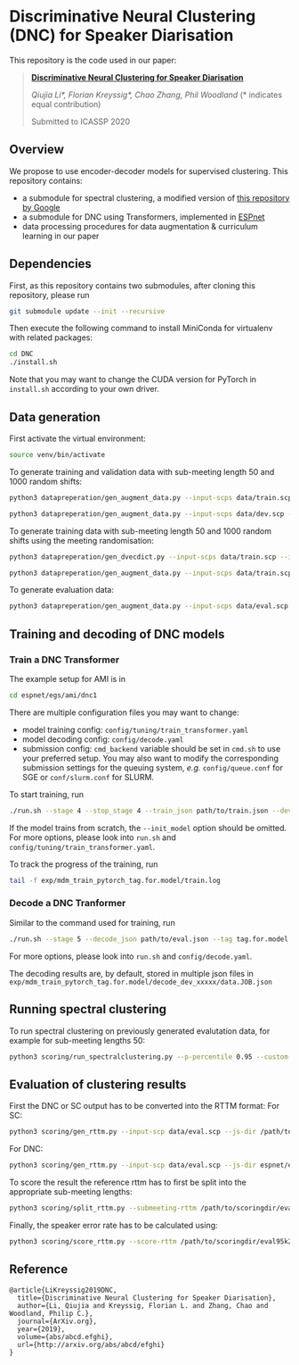 # Discriminative Neural Clustering (DNC) for Speaker Diarisation

This repository is the code used in our paper:

>**[Discriminative Neural Clustering for Speaker Diarisation](https://arxiv.org/abs/abcd.efghi)**
>
>*Qiujia Li\*, Florian Kreyssig\*, Chao Zhang, Phil Woodland* (\* indicates equal contribution)
>
>Submitted to ICASSP 2020

## Overview
We propose to use encoder-decoder models for supervised clustering. This repository contains:
* a submodule for spectral clustering, a modified version of [this repository by Google](https://github.com/wq2012/SpectralCluster)
* a submodule for DNC using Transformers, implemented in [ESPnet](https://github.com/espnet/espnet)
* data processing procedures for data augmentation & curriculum learning in our paper

## Dependencies
First, as this repository contains two submodules, after cloning this repository, please run
```bash
git submodule update --init --recursive
```
Then execute the following command to install MiniConda for virtualenv with related packages:
```bash
cd DNC
./install.sh
```
Note that you may want to change the CUDA version for PyTorch in `install.sh` according to your own driver.

## Data generation

First activate the virtual environment:
```bash
source venv/bin/activate
```

To generate training and validation data with sub-meeting length 50 and 1000 random shifts:
```bash
python3 datapreperation/gen_augment_data.py --input-scps data/train.scp --input-mlfs data/train.mlf --filtEncomp --maxlen 50 --augment 1000 --varnormalise /path/to/datadir/m50.real.augment

python3 datapreperation/gen_augment_data.py --input-scps data/dev.scp --input-mlfs data/dev.mlf --filtEncomp --maxlen 50 --augment 1000 --varnormalise /path/to/datadir/m50.real.augment
```

To generate training data with sub-meeting length 50 and 1000 random shifts using the meeting randomisation:
```bash
python3 datapreperation/gen_dvecdict.py --input-scps data/train.scp --input-mlfs data/train.mlf --filtEncomp --segLenConstraint 100 --meetingLevelDict /path/to/datadir/dvecdict.meeting.split100

python3 datapreperation/gen_augment_data.py --input-scps data/train.scp --input-mlfs data/train.mlf --filtEncomp --maxlen 50 --augment 100 --varnormalise --randomspeaker  --dvectordict /path/to/datadir/dvecdict.meeting.split100/train.npz /path/to/datadir/m50.meeting.augment/
```

To generate evaluation data:
```bash
python3 datapreperation/gen_augment_data.py --input-scps data/eval.scp --input-mlfs data/eval.mlf --filtEncomp --maxlen 50 --varnormalise /path/to/datadir/m50.real
```

## Training and decoding of DNC models
### Train a DNC Transformer
The example setup for AMI is in
```bash
cd espnet/egs/ami/dnc1
```
There are multiple configuration files you may want to change:
* model training config: `config/tuning/train_transformer.yaml`
* model decoding config: `config/decode.yaml`
* submission config: `cmd_backend` variable should be set in `cmd.sh` to use your preferred setup. You may also want to modify the corresponding submission settings for the queuing system, *e.g.* `config/queue.conf` for SGE or `conf/slurm.conf` for SLURM.

To start training, run
```bash
./run.sh --stage 4 --stop_stage 4 --train_json path/to/train.json --dev_json path/to/dev.json --tag tag.for.model --init_model path/to/model/for/initialisation
```
If the model trains from scratch, the `--init_model` option should be omitted. For more options, please look into `run.sh` and `config/tuning/train_transformer.yaml`.

To track the progress of the training, run
```bash
tail -f exp/mdm_train_pytorch_tag.for.model/train.log
```

### Decode a DNC Tranformer
Similar to the command used for training, run
```bash
./run.sh --stage 5 --decode_json path/to/eval.json --tag tag.for.model
```
For more options, please look into `run.sh` and `config/decode.yaml`.

The decoding results are, by default, stored in multiple json files in `exp/mdm_train_pytorch_tag.for.model/decode_dev_xxxxx/data.JOB.json`

## Running spectral clustering

To run spectral clustering on previously generated evalutation data, for example for sub-meeting lengths 50:
```bash
python3 scoring/run_spectralclustering.py --p-percentile 0.95 --custom-dist cosine --json-out /path/to/scoringdir/eval95k24.1.json  /path/to/datadir/m50.real/eval.json
```
## Evaluation of clustering results

First the DNC or SC output has to be converted into the RTTM format:
For SC:
```bash
python3 scoring/gen_rttm.py --input-scp data/eval.scp --js-dir /path/to/scoringdir --js-num 1 --js-name eval95k24 --rttm-name eval95k24
```

For DNC:
```bash
python3 scoring/gen_rttm.py --input-scp data/eval.scp --js-dir espnet/egs/ami/dnc1/exp/mdm_train_pytorch_tag.for.model/decode_dev_xxxxx/ --js-num 16 --js-name data --rttm-name evaldnc
```

To score the result the reference rttm has to first be split into the appropriate sub-meeting lengths:
```bash
python3 scoring/split_rttm.py --submeeting-rttm /path/to/scoringdir/eval95k24.rttm --input-rttm scoring/refoutputeval.rttm --output-rttm /path/to/scoringdir/reference.rttm
```

Finally, the speaker error rate has to be calculated using:
```bash
python3 scoring/score_rttm.py --score-rttm /path/to/scoringdir/eval95k24.rttm --ref-rttm /path/to/scoringdir/reference.rttm --output-scoredir /path/to/scoringdir/eval95k24
```

## Reference
```plaintext
@article{LiKreyssig2019DNC,
  title={Discriminative Neural Clustering for Speaker Diarisation},
  author={Li, Qiujia and Kreyssig, Florian L. and Zhang, Chao and Woodland, Philip C.},
  journal={ArXiv.org},
  year={2019},
  volume={abs/abcd.efghi},
  url={http://arxiv.org/abs/abcd/efghi}
}
```
